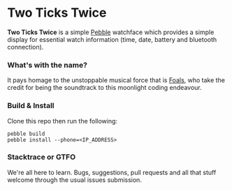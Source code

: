 # Two Ticks Twice

__Two Ticks Twice__ is a simple [Pebble](http://getpebble.com/) watchface which provides a simple display for essential watch information (time, date, battery and bluetooth connection).

### What's with the name?

It pays homage to the unstoppable musical force that is [Foals](https://play.spotify.com/track/6VyAdiXrCAhbX3PoQzcVPL?play=true&utm_source=open.spotify.com&utm_medium=open), who take the credit for being the soundtrack to this moonlight coding endeavour.

### Build & Install

Clone this repo then run the following:

	pebble build
	pebble install --phone=<IP_ADDRESS>
	
### Stacktrace or GTFO

We're all here to learn. Bugs, suggestions, pull requests and all that stuff welcome through the usual issues submission.
